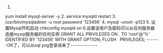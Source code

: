 1.
yum install mysql-server -y
2.
service mysqld restart
3.
/usr/bin/mysqladmin -u root password '123456'
4.
mysql -uroot -p123
5. 设置Mysql开机启动 
chkconfig mysqld on
6.设置该用户及密码可以从任何服务器连接mysql服务器的任何实例
GRANT ALL PRIVILEGES ON *.* TO 'root'@'%' IDENTIFIED BY '123456' WITH GRANT OPTION;
FLUSH   PRIVILEGES;
-------OK了，可以从sql yog登录进来了--------------






















